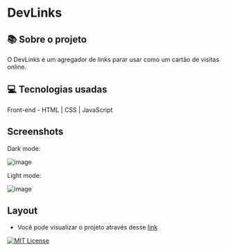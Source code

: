 # DevLinks

## 📚 Sobre o projeto 

O DevLinks é um agregador de links parar usar como um cartão de visitas online.

## 💻 Tecnologias usadas 

Front-end - HTML | CSS | JavaScript

## Screenshots 
Dark mode:

![image](https://github.com/JoaoOliveira0605/Discovery-myLinks/assets/81437413/668e648d-c1a0-43d9-989f-65835f3c7b67)

Light mode:

![image](https://github.com/JoaoOliveira0605/Discovery-myLinks/assets/81437413/04f00c02-5c7d-4264-a0cf-abb9c99b13f9)

## Layout

- Você pode visualizar o projeto através desse [link](https://www.figma.com/file/yio6yrhXOqf01M3YEeaJs4/DevLinks-%E2%80%A2-Projeto-Discover-(Community)?type=design&node-id=10%3A620&t=qA62ksDG2RFn0hEZ-1)

[![MIT License](https://img.shields.io/badge/License-MIT-green.svg)](https://choosealicense.com/licenses/mit/)





